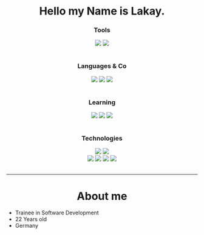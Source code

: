 <h1 align="center">Hello my Name is Lakay.</h1>

<h3 align="center">Tools</h3>
<div align="center">
    <img src="https://img.shields.io/badge/IDE-VS_Code-0078D4?style=flat&logo=visual%20studio%20code&logoColor=white">
    <img src="https://img.shields.io/badge/IDE-Visual_Studio-5C2D91?style=flat&logo=visual%20studio&logoColor=white">
</div>
<br>
<h3 align="center">Languages & Co</h3>
<div align="center">
    <img src="https://img.shields.io/badge/CSharp-239120?style=flat&logo=csharp&logoColor=white">
    <img src="https://img.shields.io/badge/HTML5-E34F26?style=flat&logo=html5&logoColor=white">
    <img src="https://img.shields.io/badge/Tailwind_CSS-06B6D4?style=flat&logo=tailwind%20css&logoColor=white">
</div>
<br>
<h3 align="center">Learning</h3>
<div align="center">
    <img src="https://img.shields.io/badge/JavaScript-F7DF1E?style=flat&logo=javascript&logoColor=black">
    <img src="https://img.shields.io/badge/Python-3776AB?style=flat&logo=python&logoColor=white">
    <img src="https://img.shields.io/badge/Node.js-339933?style=flat&logo=Node.js&logoColor=white">
</div>
<br>
<h3 align="center">Technologies</h3>
<div align="center">
    <img src="https://img.shields.io/badge/Ubuntu-E95420?style=flat&logo=ubuntu&logoColor=white">
    <img src="https://img.shields.io/badge/Windows-0078D6?style=flat&logo=windows&logoColor=white">
    <br>
    <img src="https://img.shields.io/badge/Blazor-512BD4?style=flat&logo=blazor&logoColor=white">
    <img src="https://img.shields.io/badge/Docker-2496ED?style=flat&logo=docker&logoColor=white">
    <img src="https://img.shields.io/badge/Apache-D22128?style=flat&logo=apache&logoColor=white">
    <img src="https://img.shields.io/badge/Git-F05032?style=flat&logo=git&logoColor=white">
</div>
<br>

---
<h1 align="center">About me</h1>

- Trainee in Software Development
- 22 Years old
- Germany

<!---
LakayFTW/LakayFTW is a ✨ special ✨ repository because its `README.md` (this file) appears on your GitHub profile.
You can click the Preview link to take a look at your changes.
--->
